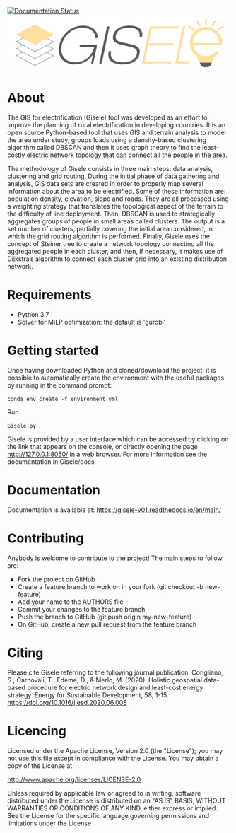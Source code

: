 [![Documentation Status](https://readthedocs.org/projects/gisele-v01/badge/?version=main)](https://gisele-v01.readthedocs.io/en/main/?badge=main)
![Screenshot](docs/user/images/logo.PNG)

# About

The GIS for electrification (Gisele) tool was developed as an effort to improve the planning of rural electrification in developing countries. It is an open source Python-based tool that uses GIS and terrain analysis to model the area under study, groups loads using a density-based clustering algorithm called DBSCAN and then it uses graph theory to find the least-costly electric network topology that can connect all the people in the area. 

The methodology of Gisele consists in three main steps: data analysis, clustering and grid routing. During the initial phase of data gathering and analysis, GIS data sets are created in order to properly map several information about the area to be electrified. Some of these information are: population density, elevation, slope and roads. They are all processed using a weighting strategy that translates the topological aspect of the terrain to the difficulty of line deployment. Then, DBSCAN is used to strategically aggregates groups of people in small areas called clusters. The output is a set number of clusters, partially covering the initial area considered, in which the grid routing algorithm is performed. Finally, Gisele uses the concept of Steiner tree to create a network topology connecting all the aggregated people in each cluster, and then, if necessary, it makes use of Dijkstra’s algorithm to connect each cluster grid into an existing distribution network.

# Requirements
* Python 3.7
* Solver for MILP optimization: the default is 'gurobi'

# Getting started
Once having downloaded Python and cloned/download the project, it is possible to automatically create the environment with the useful packages by running in the command prompt:

```
conda env create -f environment.yml
```
Run 
```
Gisele.py
```
Gisele is provided by a user interface which can be accessed by clicking on the link that appears on the console, or directly opening the page http://127.0.0.1:8050/ in a web browser.
For more information see the documentation in Gisele/docs

# Documentation
Documentation is available at: https://gisele-v01.readthedocs.io/en/main/

# Contributing
Anybody is welcome to contribute to the project! The main steps to follow are:

* Fork the project on GitHub
* Create a feature branch to work on in your fork (git checkout -b new-feature)
* Add your name to the AUTHORS file
* Commit your changes to the feature branch
* Push the branch to GitHub (git push origin my-new-feature)
* On GitHub, create a new pull request from the feature branch

# Citing 
Please cite Gisele referring to the following journal publication:
Corigliano, S., Carnovali, T., Edeme, D., & Merlo, M. (2020). Holistic geospatial data-based procedure for electric network design and least-cost energy strategy. Energy for Sustainable Development, 58, 1-15. https://doi.org/10.1016/j.esd.2020.06.008

# Licencing

Licensed under the Apache License, Version 2.0 (the "License"); you may not use this file except in compliance with the License. You may obtain a copy of the License at

http://www.apache.org/licenses/LICENSE-2.0

Unless required by applicable law or agreed to in writing, software distributed under the License is distributed on an "AS IS" BASIS, WITHOUT WARRANTIES OR CONDITIONS OF ANY KIND, either express or implied. See the License for the specific language governing permissions and limitations under the License



